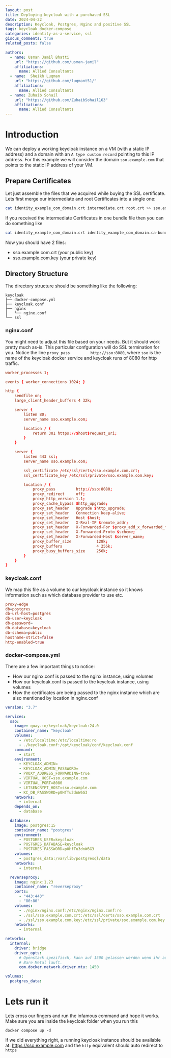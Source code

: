 ```yaml
---
layout: post
title: Deploying keycloak with a purchased SSL
date: 2024-04-22
description: Keycloak, Postgres, Nginx and positive SSL
tags: keycloak docker-compose
categories: identity-as-a-service, ssl
giscus_comments: true
related_posts: false

authors:
  - name: Usman Jamil Bhatti
    url: "https://github.com/usman-jamil"
    affiliations:
      name: Allied Consultants
  - name:  Sheikh Luqman
    url: "https://github.com/luqmant51/"
    affiliations:
      name: Allied Consultants
  - name: Zuhaib Sohail
    url: "https://github.com/ZuhaibSohail163"
    affiliations:
      name: Allied Consultants
---
```


# Introduction
We can deploy a working keycloak instance on a VM (with a static IP address) and a domain with an `A type custom record` pointing to this IP address. 
For this example we will consider the domain `sso.example.com` that points to the static IP address of your VM.

## Prepare Certificates
Let just assemble the files that we acquired while buying the SSL certificate. Lets first merge our intermediate and root Certificates into a single one:

```bash
cat identity_example_com_domain.crt intermediate.crt root.crt >> sso.example.com.crt
```

If you received the intermediate Certificates in one bundle file then you can do something like

```bash
cat identity_example_com_domain.crt identity_example_com_domain.ca-bundle >> sso.example.com.crt
```

Now you should have 2 files:
 - sso.example.com.crt (your public key)
 - sso.example.com.key (your private key)

## Directory Structure
The directory structure should be something like the following:

```shell
keycloak
├── docker-compose.yml
├── keycloak.conf
├── nginx
│   └── nginx.conf
└── ssl
```

### nginx.conf
You might need to adjust this file based on your needs. But it should work pretty much as-is.
This particular confguration will do SSL termination for you. 
Notice the line `proxy_pass         http://sso:8080`, where `sso` is the name of the keycloak docker service and keycloak runs of 8080 for http traffic.

```conf
worker_processes 1;

events { worker_connections 1024; }

http {
    sendfile on;
    large_client_header_buffers 4 32k;

    server {
        listen 80;
        server_name sso.example.com;

        location / {
            return 301 https://$host$request_uri;
        }
    }

    server {
        listen 443 ssl;
        server_name sso.example.com;

        ssl_certificate /etc/ssl/certs/sso.example.com.crt;
        ssl_certificate_key /etc/ssl/private/sso.example.com.key;

        location / {
            proxy_pass         http://sso:8080;
            proxy_redirect     off;
            proxy_http_version 1.1;
            proxy_cache_bypass $http_upgrade;
            proxy_set_header   Upgrade $http_upgrade;
            proxy_set_header   Connection keep-alive;
            proxy_set_header   Host $host;
            proxy_set_header   X-Real-IP $remote_addr;
            proxy_set_header   X-Forwarded-For $proxy_add_x_forwarded_for;
            proxy_set_header   X-Forwarded-Proto $scheme;
            proxy_set_header   X-Forwarded-Host $server_name;
            proxy_buffer_size           128k;
            proxy_buffers               4 256k;
            proxy_busy_buffers_size     256k;
        }
    }
}
```

### keycloak.conf
We map this file as a volume to our keycloak instance so it knows information such as which database provider to use etc.

```conf
proxy=edge
db=postgres
db-url-host=postgres
db-user=keycloak
db-password=
db-database=keycloak
db-schema=public
hostname-strict=false
http-enabled=true
```

### docker-compose.yml
There are a few important things to notice:
 - How our nginx.conf is passed to the nginx instance, using volumes
 - How our keycloak.conf is passed to the keycloak instance, using volumes
 - How the certificates are being passed to the nginx instance which are also mentioned by location in nginx.conf

```yml
version: "3.7"

services:    
  sso:
    image: quay.io/keycloak/keycloak:24.0
    container_name: "keycloak"
    volumes:
      - /etc/localtime:/etc/localtime:ro
      - ./keycloak.conf:/opt/keycloak/conf/keycloak.conf
    command:
      - start
    environment:
      - KEYCLOAK_ADMIN=
      - KEYCLOAK_ADMIN_PASSWORD=
      - PROXY_ADDRESS_FORWARDING=true
      - VIRTUAL_HOST=sso.example.com
      - VIRTUAL_PORT=8080
      - LETSENCRYPT_HOST=sso.example.com
      - KC_DB_PASSWORD=p0HfTu3dnW6G3
    networks:
      - internal
    depends_on:
      - database

  database:
    image: postgres:15
    container_name: "postgres"
    environment:
      - POSTGRES_USER=keycloak
      - POSTGRES_DATABASE=keycloak
      - POSTGRES_PASSWORD=p0HfTu3dnW6G3
    volumes:
      - postgres_data:/var/lib/postgresql/data
    networks:
      - internal

  reverseproxy:
    image: nginx:1.23
    container_name: "reverseproxy"
    ports:
      - "443:443" 
      - "80:80" 
    volumes:
      - ./nginx/nginx.conf:/etc/nginx/nginx.conf:ro
      - ./ssl/sso.example.com.crt:/etc/ssl/certs/sso.example.com.crt
      - ./ssl/sso.example.com.key:/etc/ssl/private/sso.example.com.key
    networks:
      - internal

networks:
  internal:
    driver: bridge
    driver_opts:
      # Openstack spezifisch, kann auf 1500 gelassen werden wenn ihr auf
      # Bare Metal lauft. 
      com.docker.network.driver.mtu: 1450

volumes:
  postgres_data:
```

# Lets run it
Lets cross our fingers and run the infamous command and hope it works. Make sure you are inside the keycloak folder when you run this

```shell
docker compose up -d
```

If we did everything right, a running keycloak instance should be available at: https://sso.example.com and the `http` equivalent should auto redirect to `https`
